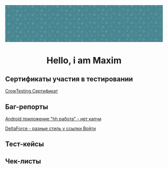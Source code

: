 <img src="https://github.com/MADMAX-06/MADMAX-06/blob/main/fon1.png"> 
<div align="center">
  <h1>Hello, i am Maxim</h1>
</div>

          


## Сертификаты участия в тестировании
[CrowTesting Сертификат](https://github.com/cptTAYROS/QA-Tester/blob/main/crowTesting%D0%A1%D0%B5%D1%80%D1%82%D0%B8%D1%84%D0%B8%D0%BA%D0%B0%D1%82.png)
## Баг-репорты
[Android приложение "hh работа" - нет капчи](https://docs.google.com/spreadsheets/d/1VZ-kiM_GLxF-2pv-UiUrkqqoigFSiid8KAhRnvqa58o/edit?gid=0#gid=0)

[DeltaForce - разные стиль у ссылки Войти](https://docs.google.com/spreadsheets/d/1roK7wfQSIxPZblTIWWtvbWvsvnclhZbmQzvm40GBalg/edit?usp=sharing)
## Тест-кейсы

## Чек-листы
